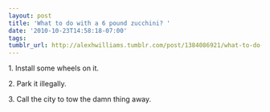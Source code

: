 ```yaml
---
layout: post
title: 'What to do with a 6 pound zucchini? '
date: '2010-10-23T14:58:18-07:00'
tags: 
tumblr_url: http://alexhwilliams.tumblr.com/post/1384086921/what-to-do-with-a-6-pound-zucchini
---
```

<p><span>1. Install some wheels on it.</span></p>

<p>2. Park it illegally.</p>
<p>3. Call the city to tow the damn thing away.</p>
